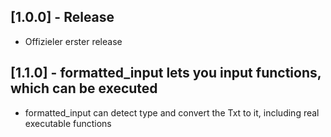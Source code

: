 ## [1.0.0] - Release

* Offizieler erster release

## [1.1.0] - formatted_input lets you input functions, which can be executed

* formatted_input can detect type and convert the Txt to it, including real executable functions
